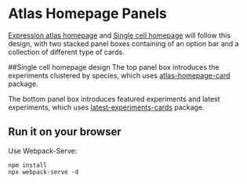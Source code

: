 # Atlas Homepage Panels

[Expression atlas homepage](https://www.ebi.ac.uk/gxa/home) and [Single cell homepage](https://www.ebi.ac.uk/gxa/sc/home) will follow this design, with two stacked panel boxes containing of an option bar and a collection of different type of cards.

##Single cell homepage design
The top panel box introduces the experiments clustered by species, which uses [atlas-homepage-card](https://github.com/ebi-gene-expression-group/atlas-homepage-cards) package.

The bottom panel box introduces featured experiments and latest experiments, which uses [latest-experiments-cards](https://github.com/ebi-gene-expression-group/scxa-latest-experiment-cards) package.


## Run it on your browser
Use Webpack-Serve:
```
npm install
npx webpack-serve -d
```
